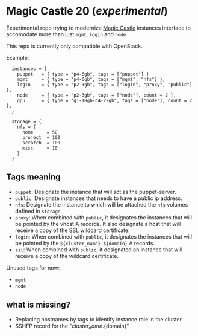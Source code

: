 # Magic Castle 20 (_experimental_)

Experimental repo trying to modernize
[Magic Castle](https://www.github.com/ComputeCanada/magic_castle)
instances interface to accomodate more than just
`mgmt`, `login` and `node`.

This repo is currently only compatible with OpenStack.

Example:
```
  instances = {
    puppet   = { type = "p4-6gb", tags = ["puppet"] }
    mgmt     = { type = "p4-6gb", tags = ["mgmt", "nfs"] },
    login    = { type = "p2-3gb", tags = ["login", "proxy", "public"] },
    node     = { type = "p2-3gb", tags = ["node"], count = 2 },
    gpu      = { type = "g1-18gb-c4-22gb", tags = ["node"], count = 2  },
  }

  storage = {
    nfs = {
      home     = 50
      project  = 100
      scratch  = 100
      misc     = 10
    }
  }
```

## Tags meaning

- `puppet`: Designate the instance that will act as the puppet-server.
- `public`: Designate instances that needs to have a public ip address.
- `nfs`: Designate the instance to which will be attached the `nfs` volumes
defined in `storage`.
- `proxy`: When combined with `public`, it designates the instances that will be pointed by the vhost A records. It also designate a host that will receive a copy of the SSL wildcard certificate.
- `login`: When combined with `public`, it designates the instances that will be pointed by the `${cluster_name}.${domain}` A records.
- `ssl`: When combined with `public`, it designated an instance that will receive a copy of the wildcard certificate.


Unused tags for now:
- `mgmt`
- `node`

## what is missing?

- Replacing hostnames by tags to identify instance role in the cluster
- SSHFP record for the "${cluster_name}.${domain}"